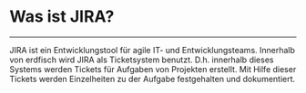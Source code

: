 # Was ist JIRA?

---

JIRA ist ein Entwicklungstool für agile IT- und Entwicklungsteams. Innerhalb von erdfisch wird JIRA als Ticketsystem benutzt. D.h. innerhalb dieses Systems werden Tickets für Aufgaben von Projekten erstellt. Mit Hilfe dieser Tickets werden Einzelheiten zu der Aufgabe festgehalten und dokumentiert.

